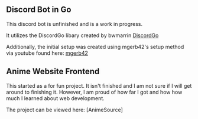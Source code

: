 ## Discord Bot in Go

This discord bot is unfinished and is a work in progress.

It utilizes the DiscordGo libary created by bwmarrin [DiscordGo](https://github.com/bwmarrin/discordgo)

Additionally, the initial setup was created using mgerb42's setup method via youtube found here: [mgerb42](https://www.youtube.com/watch?v=R85sRm01870)

## Anime Website Frontend

This started as a for fun project. It isn't finished and I am not sure if I will get around to finishing it.
However, I am proud of how far I got and how how much I learned about web development.

The project can be viewed here: [AnimeSource]

